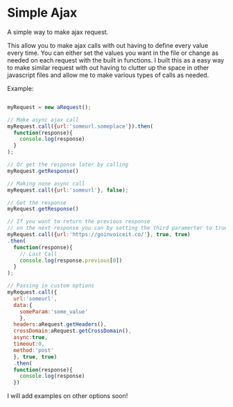 # Simple Ajax
A simple way to make ajax request. 

This allow you to make ajax calls with out having to define every value every time. You can either set the values you want in the file
or change as needed on each request with the built in functions. I built this as a easy way to make similar request with out having to clutter up the space in other javascript files and allow me to make various types of calls as needed.

Example:

```javascript

myRequest = new aRequest();

// Make async ajax call 
myRequest.call({url:'someurl.someplace'}).then(
  function(response){
    console.log(response)
  }
);

// Or get the response later by calling
myRequest.getResponse()

// Making none async call 
myRequest.call({url:'someurl'}, false);

// Get the response
myRequest.getResponse()

// If you want to return the previous response 
// on the next response you can by setting the third paramerter to true
myRequest.call({url:'https://goinvoiceit.co/'}, true, true)
.then(
  function(response){
    // Last Call
    console.log(response.previous[0])
  }
);

// Passing in custom options
myRequest.call({
  url:'someurl',
  data:{
    someParam:'some_value'
    },
  headers:aRequest.getHeaders(),
  crossDomain:aRequest.getCrossDomain(),
  async:true, 
  timeout:0,
  method:'post'
  }, true, true)
  .then(
  function(response){
    console.log(response)
  })

```
I will add examples on other options soon!
